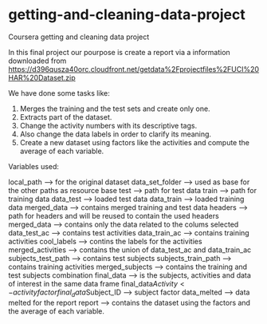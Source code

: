 # getting-and-cleaning-data-project
Coursera getting and cleaning data project

In this final project our pourpose is create a report via a information downloaded from https://d396qusza40orc.cloudfront.net/getdata%2Fprojectfiles%2FUCI%20HAR%20Dataset.zip

We have done some tasks like:

1. Merges the training and the test sets and create only one.
2. Extracts part of the dataset.
3. Change the activity numbers with its descriptive tags.
4. Also change the data labels in order to clarify its meaning.
5. Create a new dataset using factors like the activities and compute the average of each variable. 


Variables used:

local_path --> for the original dataset
data_set_folder --> used as base for the other paths as resource base
test --> path for test data
train --> path for training data
data_test --> loaded test data
data_train --> loaded training data
merged_data --> contains merged training and test data
headers --> path for headers and will be reused to contain the used headers
merged_data --> contains only the data related to the colums selected
data_test_ac --> contains test activities
data_train_ac --> contains training activities
cool_labels --> contins the labels for the activities
merged_activities --> contains the union of data_test_ac and data_train_ac
subjects_test_path --> contains test subjects
subjects_train_path --> contains training activities
merged_subjects --> contains the training and test subjects combination
final_data --> is the subjects, activities and data of interest in the same data frame 
final_data$Activity <- activity factor 
final_data$Subject_ID --> subject factor
data_melted --> data melted for the report
report --> contains the dataset using the factors and the average of each variable. 
